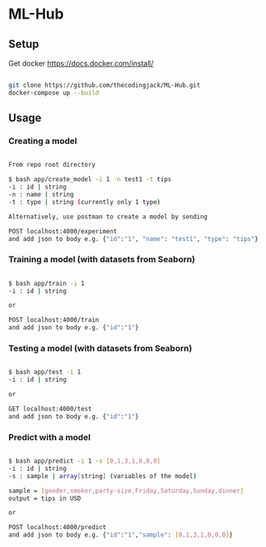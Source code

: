 # ML-Hub

    
## Setup
Get docker https://docs.docker.com/install/
```sh

git clone https://github.com/thecodingjack/ML-Hub.git
docker-compose up --build

```

## Usage

### Creating a model
```sh

From repo root directory

$ bash app/create_model -i 1 -n test1 -t tips
-i : id | string
-n : name | string
-t : type | string (currently only 1 type)

Alternatively, use postman to create a model by sending

POST localhost:4000/experiment
and add json to body e.g. {"id":"1", "name": "test1", "type": "tips"}

```
### Training a model (with datasets from Seaborn)
```sh

$ bash app/train -i 1
-i : id | string

or

POST localhost:4000/train
and add json to body e.g. {"id":"1"}

```

### Testing a model (with datasets from Seaborn)
```sh

$ bash app/test -i 1
-i : id | string

or

GET localhost:4000/test
and add json to body e.g. {"id":"1"}

```
### Predict with a model
```sh

$ bash app/predict -i 1 -s [0,1,3,1,0,0,0]
-i : id | string
-s : sample | array[string] (variables of the model)

sample = [gender,smoker,party-size,Friday,Saturday,Sunday,dinner]
output = tips in USD 

or

POST localhost:4000/predict
and add json to body e.g. {"id":"1","sample": [0,1,3,1,0,0,0]}

```
